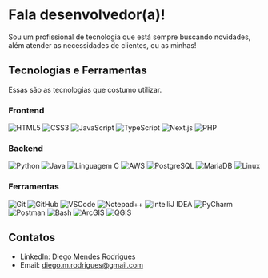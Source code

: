 # Fala desenvolvedor(a)!
Sou um profissional de tecnologia que está sempre buscando novidades, além atender as necessidades de clientes, ou as minhas!

## Tecnologias e Ferramentas
Essas são as tecnologias que costumo utilizar.

### Frontend
<p>
  <img src="https://img.shields.io/badge/HTML5-E34F26?style=for-the-badge&logo=html5&logoColor=white" alt="HTML5" />
  <img src="https://img.shields.io/badge/CSS3-1572B6?style=for-the-badge&logo=css3&logoColor=white" alt="CSS3" />
  <img src="https://img.shields.io/badge/JavaScript-F7DF1E?style=for-the-badge&logo=javascript&logoColor=black" alt="JavaScript" />
  <img src="https://img.shields.io/badge/TypeScript-3178C6?style=for-the-badge&logo=typescript&logoColor=white" alt="TypeScript" />
  <img src="https://img.shields.io/badge/Next.js-000000?style=for-the-badge&logo=next.js&logoColor=white" alt="Next.js" />
 <img src="https://img.shields.io/badge/PHP-3178C6?style=for-the-badge&logo=php&logoColor=white" alt="PHP" />
</p>

### Backend
<p>
  <img src="https://img.shields.io/badge/Python-3776AB?style=for-the-badge&logo=python&logoColor=white" alt="Python" />
  <img src="https://img.shields.io/badge/Java-ca3132?style=for-the-badge&logo=openjdk&logoColor=white" alt="Java" />
  <img src="https://img.shields.io/badge/Linguagem%20c-a4b4c7?style=for-the-badge&logo=c&logoColor=white" alt="Linguagem C" />
  <img src="https://img.shields.io/badge/AWS-FF9900?style=for-the-badge&logo=amazon-web-services&logoColor=white" alt="AWS">
  <img src="https://img.shields.io/badge/Postgres-%23316192.svg?style=for-the-badge&logo=postgresql&logoColor=white" alt="PostgreSQL">
  <img src="https://img.shields.io/badge/MariaDB-003545?style=for-the-badge&logo=mariadb&logoColor=white" alt="MariaDB">
  <img src="https://img.shields.io/badge/Linux-FCC624?style=for-the-badge&logo=linux&logoColor=black" alt="Linux" />
</p>

### Ferramentas
<p>
  <img src="https://img.shields.io/badge/Git-F05032?style=for-the-badge&logo=git&logoColor=white" alt="Git" />
  <img src="https://img.shields.io/badge/GitHub-181717?style=for-the-badge&logo=github&logoColor=white" alt="GitHub" />
  <img src="https://img.shields.io/badge/VS%20Code-007ACC?style=for-the-badge&logo=visual-studio-code&logoColor=white" alt="VSCode" />
  <img src="https://img.shields.io/badge/Notepad++-90E59A.svg?style=for-the-badge&logo=notepad%2b%2b&logoColor=black" alt="Notepad++">
  <img src="https://img.shields.io/badge/IntelliJ IDEA-fd4042.svg?style=for-the-badge&logo=intellij-idea&logoColor=black" alt="IntelliJ IDEA">
  <img src="https://img.shields.io/badge/PyCharm-07baf2?style=for-the-badge&logo=pycharm&logoColor=black" alt="PyCharm">
  <img src="https://img.shields.io/badge/POSTMAN-ff6c37?style=for-the-badge&logo=postman&logoColor=fff" alt="Postman" />
  <img src="https://img.shields.io/badge/Bash-4EAA25?style=for-the-badge&logo=gnubash&logoColor=fff" alt="Bash">
  <img src="https://img.shields.io/badge/arcgis-0779e5?style=for-the-badge&logo=arcgis&logoColor=fff" alt="ArcGIS" />
  <img src="https://img.shields.io/badge/QGIS-0d2330?style=for-the-badge&logo=qgis&logoColor=5f9930" alt="QGIS" />
</p>

## Contatos

- LinkedIn: [Diego Mendes Rodrigues](https://www.linkedin.com/in/diegomendesrodrigues/)
- Email: [diego.m.rodrigues@gmail.com](mailto:diego.m.rodrigues@gmail.com)

